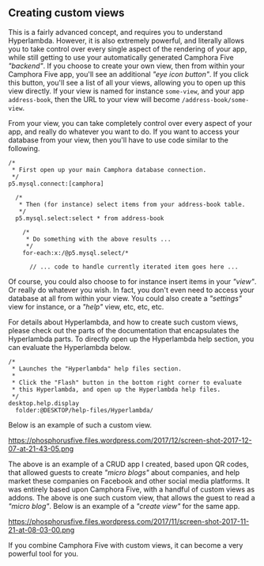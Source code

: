 ﻿## Creating custom views

This is a fairly advanced concept, and requires you to understand Hyperlambda. However, it is also extremely
powerful, and literally allows you to take control over every single aspect of the rendering of your app, while
still getting to use your automatically generated Camphora Five _"backend"_. If you choose to create your own
view, then from within your Camphora Five app, you'll see an additional _"eye icon button"_. If you click
this button, you'll see a list of all your views, allowing you to open up this view directly. If your view
is named for instance `some-view`, and your app `address-book`, then the URL to your view will become
`/address-book/some-view`.

From your view, you can take completely control over every aspect of your app, and really do whatever you
want to do. If you want to access your database from your view, then you'll have to use code similar to
the following.

```hyperlambda
/*
 * First open up your main Camphora database connection.
 */
p5.mysql.connect:[camphora]

  /*
   * Then (for instance) select items from your address-book table.
   */
  p5.mysql.select:select * from address-book

    /*
     * Do something with the above results ...
     */
    for-each:x:/@p5.mysql.select/*

      // ... code to handle currently iterated item goes here ...
```

Of course, you could also choose to for instance insert items in your _"view"_. Or really do whatever you wish.
In fact, you don't even need to access your database at all from within your view. You could also create
a _"settings"_ view for instance, or a _"help"_ view, etc, etc, etc.

For details about Hyperlambda, and how to create such custom views, please check out the parts of the
documentation that encapsulates the Hyperlambda parts. To directly open up the Hyperlambda help section,
you can evaluate the Hyperlambda below.

```hyperlambda-snippet
/*
 * Launches the "Hyperlambda" help files section.
 *
 * Click the "Flash" button in the bottom right corner to evaluate
 * this Hyperlambda, and open up the Hyperlambda help files.
 */
desktop.help.display
  folder:@DESKTOP/help-files/Hyperlambda/
```

Below is an example of such a custom view.

https://phosphorusfive.files.wordpress.com/2017/12/screen-shot-2017-12-07-at-21-43-05.png

The above is an example of a CRUD app I created, based upon QR codes, that allowed guests to create _"micro blogs"_
about companies, and help market these companies on Facebook and other social media platforms. It was entirely
based upon Camphora Five, with a handful of custom views as addons. The above is one such custom view, that
allows the guest to read a _"micro blog"_. Below is an example of a _"create view"_ for the same app.

https://phosphorusfive.files.wordpress.com/2017/11/screen-shot-2017-11-21-at-08-03-00.png

If you combine Camphora Five with custom views, it can become a very powerful tool for you.


